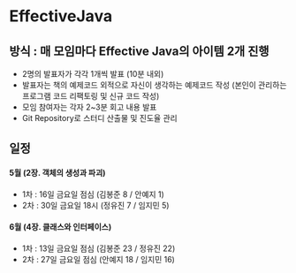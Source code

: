 # EffectiveJava

## 방식 : 매 모임마다 Effective Java의 아이템 2개 진행
- 2명의 발표자가 각각 1개씩 발표 (10분 내외)
- 발표자는 책의 예제코드 외적으로 자신이 생각하는 예제코드 작성 (본인이 관리하는 프로그램 코드 리팩토링 및 신규 코드 작성)
- 모임 참여자는 각자 2~3분 회고 내용 발표
- Git Repository로 스터디 산출물 및 진도율 관리

## 일정
#### 5월 (2장. 객체의 생성과 파괴)
   * 1차 : 16일 금요일 점심 (김봉준 8 /  안예지 1)
   * 2차 : 30일 금요일 18시 (정유진 7 /  임지민 5)
#### 6월 (4장. 클래스와 인터페이스)
   * 1차 : 13일 금요일 점심 (김봉준 23 / 정유진 22)
   * 2차 : 27일 금요일 점심 (안예지 18 / 임지민 16)

